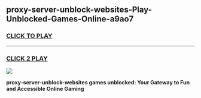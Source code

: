 
## proxy-server-unblock-websites-Play-Unblocked-Games-Online-a9ao7
<h3>
<a href="https://premium76.site?title=proxy-server-unblock-websites&ref=25A">CLICK TO PLAY</a></h3>
<hr>

<h3>
<a href="https://premium76.site?title=proxy-server-unblock-websites&ref=25A">CLICK 2 PLAY</a>
  
</h3>

<a href="https://premium76.site?title=proxy-server-unblock-websites&ref=25A"><img src="https://clearcache.store/games.png"></a>


**proxy-server-unblock-websites games unblocked: Your Gateway to Fun and Accessible Online Gaming**
